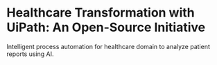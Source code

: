 # Healthcare Transformation with UiPath: An Open-Source Initiative
Intelligent process automation for healthcare domain to analyze patient reports using AI.
